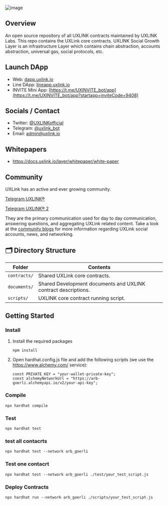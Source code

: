 ![image](https://uxuy.hk.ufileos.com/uxlink-social-layer.png)

## Overview 

An open source repository of all UXLINK contracts maintained by UXLINK Labs. This repo contains the UXLink core contracts. 
UXLINK Social Growth Layer is an infrastructure Layer which contains chain abstraction, accounts abstraction, universal gas, social protocols, etc.

## Launch DApp

- Web: [dapp.uxlink.io](https://dapp.uxlink.io)
- Line DApp: [lineapp.uxlink.io](https://lineapp.uxlink.io)
- INVITE Mini App: [https://t.me/UXINVITE_bot/app](https://t.me/UXINVITE_bot/app?startapp=inviteCode=9408)

## Socials / Contact

- Twitter: [@UXLINKofficial](https://x.com/UXLINKofficial)
- Telegram: [@uxlink_bot](https://t.me/uxlink_bot)
- Email: admin@uxlink.io

## Whitepapers
- https://docs.uxlink.io/layer/whitepaper/white-paper
  
## Community
UXLink has an active and ever growing community. 

[Telegram UXLINK® ](https://t.me/uxlinkofficial)

[Telegram UXLINK® 2](https://t.me/uxlinkofficial2)

They are the primary communication used for day to day communication,
answering questions, and aggregating UXLink related content. Take
a look at the [community blogs](https://blog.uxlink.io/) for more information
regarding UXLink social accounts, news, and networking.

## 🗂 Directory Structure

| Folder      | Contents                                                                       |
| ----------- | ------------------------------------------------------------------------------ |
| `contracts/`| Shared UXLink core contracts.                                                  |
| `documents/`| Shared Development documents and UXLINK contract descriptions.                 |
| `scripts/`  | UXLINK core contract running script.                                           |

## Getting Started

### Install

1. Install the required packages
   ```
   npm install
   ```

2. Open hardhat.config.js file and add the following scripts (we use the https://www.alchemy.com/ service):
  
   ```
   const PRIVATE_KEY = "your-wallet-private-key";
   const alchemyNetworkUrl = "https://arb-goerli.alchemyapi.io/v2/your-api-key";
   ```

### Compile
  ```
  npx hardhat compile
  ```
### Test
  ```
  npx hardhat test
  ```

### test all contacrts
  ```
  npx hardhat test --network arb_goerli
  ```

### Test one contacrt
  ```
  npx hardhat test --network arb_goerli ./test/your_test_script.js
  ```
### Deploy Contracts
  ```
  npx hardhat run --network arb_goerli ./scripts/your_test_script.js
  ```
